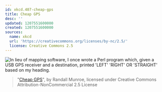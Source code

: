 ```yaml
---
id: xkcd.407-cheap-gps
title: Cheap GPS
desc: ''
updated: 1207551600000
created: 1207551600000
sources:
  name: xkcd
  url: 'https://creativecommons.org/licenses/by-nc/2.5/'
  license: Creative Commons 2.5
---
```

![In lieu of mapping software, I once wrote a Perl program which, given a USB GPS receiver and a destination, printed 'LEFT' 'RIGHT' OR 'STRAIGHT' based on my heading.](https://imgs.xkcd.com/comics/cheap_gps.png)
> "[Cheap GPS](https://xkcd.com/407/)", by Randall Munroe, licensed under Creative Commons Attribution-NonCommercial 2.5 License
